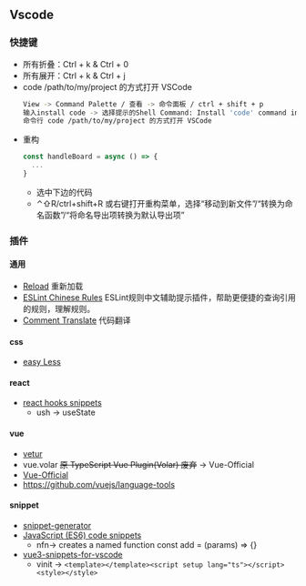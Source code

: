 ## Vscode
### 快捷键
- 所有折叠：Ctrl + k & Ctrl + 0
- 所有展开：Ctrl + k & Ctrl + j
- code /path/to/my/project 的方式打开 VSCode
  ```bash
  View -> Command Palette / 查看 -> 命令面板 / ctrl + shift + p 
  输入install code -> 选择提示的Shell Command: Install 'code' command in PATH 回车
  命令行 code /path/to/my/project 的方式打开 VSCode
  ```
- 重构
  ```js
  const handleBoard = async () => {
    ...
  }
  ```
  - 选中下边的代码
  - ⌃⇧R/ctrl+shift+R 或右键打开重构菜单，选择“移动到新文件”/“转换为命名函数”/“将命名导出项转换为默认导出项”

### 插件
#### 通用
- [Reload](https://marketplace.visualstudio.com/items?itemName=natqe.reload) 重新加载
- [ESLint Chinese Rules](https://marketplace.visualstudio.com/items?itemName=maggie.eslint-rules-zh-plugin) ESLint规则中文辅助提示插件，帮助更便捷的查询引用的规则，理解规则。
- [Comment Translate](https://github.com/intellism/vscode-comment-translate/blob/HEAD/doc/README_ZH.md) 代码翻译
#### css
- [easy Less](https://developers.weixin.qq.com/community/develop/article/doc/000e427c49c218e6b9781bfdf5b013) 
#### react
- [react hooks snippets](https://marketplace.visualstudio.com/items?itemName=AlDuncanson.react-hooks-snippets)
  - ush	-> useState
#### vue
  - [vetur](https://vuejs.github.io/vetur/)
  - vue.volar ~~原 TypeScript Vue Plugin(Volar) 废弃~~ -> Vue-Official
  - [Vue-Official](https://marketplace.visualstudio.com/items?itemName=vue.volar) 
  - https://github.com/vuejs/language-tools
#### snippet
- [snippet-generator](https://snippet-generator.app/?description=&tabtrigger=&snippet=&mode=vscode)
- [JavaScript (ES6) code snippets](https://marketplace.visualstudio.com/items?itemName=jmsv.JavaScriptSnippetsStandard)
  - nfn→	creates a named function const add = (params) => {}
- [vue3-snippets-for-vscode](https://marketplace.visualstudio.com/items?itemName=wejectchan.vue3-snippets-for-vscode)
  - vinit -> `<template></template><script setup lang="ts"></script><style></style>`
